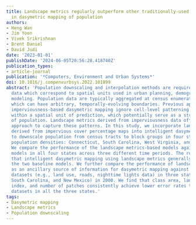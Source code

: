 ```yaml
---
title: Landscape metrics regularly outperform other traditionally-used ancillary datasets
  in dasymetric mapping of population
authors:
- Heng Wan
- Jim Yoon
- Vivek Srikrishnan
- Brent Daniel
- David Judi
date: '2023-01-01'
publishDate: '2024-06-05T20:56:28.418740Z'
publication_types:
- article-journal
publication: '*Computers, Environment and Urban Systems*'
doi: 10.1016/j.compenvurbsys.2022.101899
abstract: 'Population downscaling and interpolation methods are required to produce
  data which correspond to spatial units used in urban planning, demography, and environmental
  modeling. Population data are typically aggregated at census enumeration units,
  which can have arbitrary, temporally-evolving boundaries. Previous approaches to
  imperviousness-based dasymetric mapping ignore cell-level patterning of imperviousness
  within a spatial unit of prediction, which potentially serve as a strong indicator
  of population. Landscape metrics derived from imperviousness data offer a promising
  approach to capture these patterns. In this study, we incorporate landscape metrics
  derived from impervious cover percentage maps into intelligent dasymetric mapping
  to downscale population from census tracts to block groups in four states with varying
  population densities: Connecticut, South Carolina, West Virginia, and New Mexico.
  We compare the performance of the landscape metrics-based models against two baseline
  models in all four states across three different time periods. The results show
  that intelligent dasymetric mapping using landscape metrics generally outperforms
  the two baseline models. We further compare the performance of landscape metrics
  as an ancillary source of information for dasymetric mapping against other traditionally-used
  datasets (e.g., land use, roads, nighttime lights data) in three states (Connecticut,
  South Carolina, and New Mexico) in 2000. We find that class area, landscape shape
  index, and number of patches consistently achieve lower error rates than other ancillary
  datasets in all the three states.'
tags:
- Dasymetric mapping
- Landscape metrics
- Population downscaling
---
```

